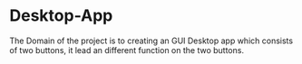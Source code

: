 # Desktop-App
The Domain of the project is to creating an GUI Desktop app which consists of two buttons, it lead an different function on the two buttons. 
